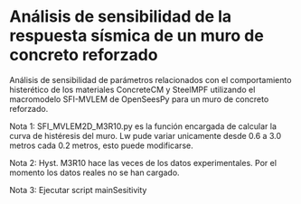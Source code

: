 # Análisis de sensibilidad de la respuesta sísmica de un muro de concreto reforzado
Análisis de sensibilidad de parámetros relacionados con el comportamiento histerético de los materiales ConcreteCM y SteelMPF utilizando el macromodelo SFI-MVLEM de OpenSeesPy para un muro de concreto reforzado.

Nota 1: SFI_MVLEM2D_M3R10.py es la función encargada de calcular la curva de histéresis del muro. Lw pude variar unicamente desde 0.6 a 3.0 metros cada 0.2 metros, esto puede modificarse.

Nota 2: Hyst. M3R10 hace las veces de los datos experimentales. Por el momento los datos reales no se han cargado.

Nota 3: Ejecutar script mainSesitivity
